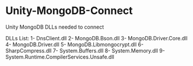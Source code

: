 # Unity-MongoDB-Connect
Unity MongoDB DLLs needed to connect

DLLs List:
1- DnsClient.dll
2- MongoDB.Bson.dll
3- MongoDB.Driver.Core.dll
4- MongoDB.Driver.dll
5- MongoDB.Libmongocrypt.dll
6- SharpCompress.dll
7- System.Buffers.dll
8- System.Memory.dll
9- System.Runtime.CompilerServices.Unsafe.dll
